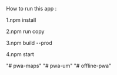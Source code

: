 How to run this app : 

1.npm install

2.npm run copy

3.npm build --prod

4.npm start

"# pwa-maps" 
"# pwa-um" 
"# offline-pwa" 
